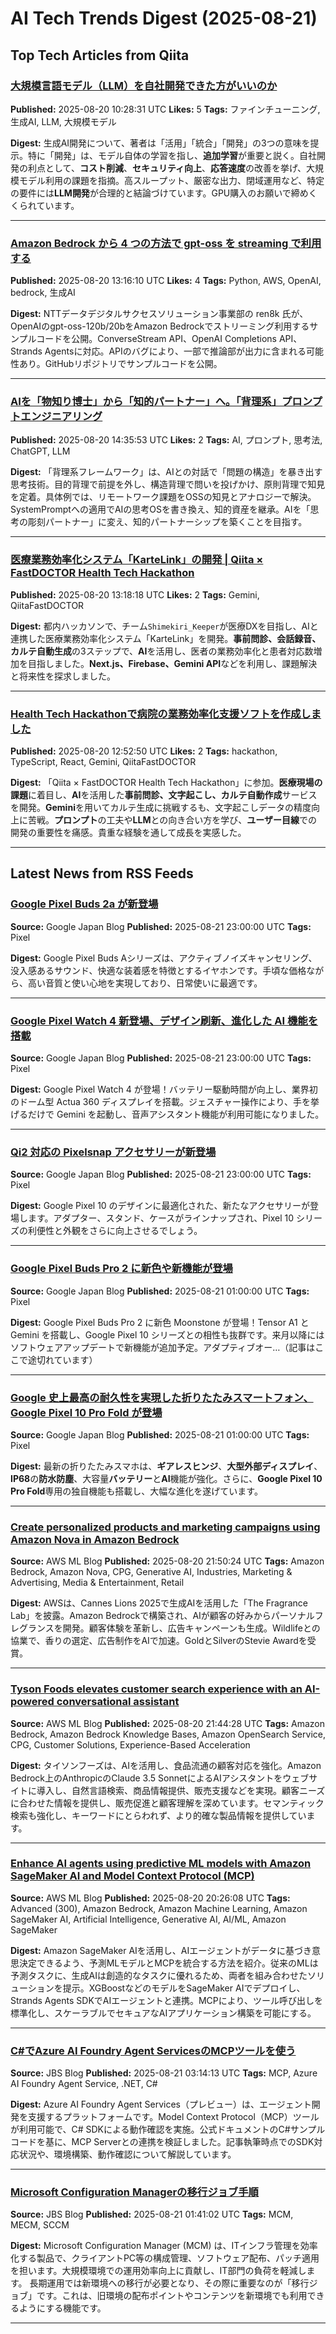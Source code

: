 # AI Tech Trends Digest (2025-08-21)


## Top Tech Articles from Qiita


### [大規模言語モデル（LLM）を自社開発できた方がいいのか](https://qiita.com/eiji-noguchi/items/dfedf2cf47eaa12a2e4a)
**Published:** 2025-08-20 10:28:31 UTC
**Likes:** 5
**Tags:** ファインチューニング, 生成AI, LLM, 大規模モデル

**Digest:**
生成AI開発について、著者は「活用」「統合」「開発」の3つの意味を提示。特に「開発」は、モデル自体の学習を指し、**追加学習**が重要と説く。自社開発の利点として、**コスト削減**、**セキュリティ向上**、**応答速度**の改善を挙げ、大規模モデル利用の課題を指摘。高スループット、厳密な出力、閉域運用など、特定の要件には**LLM開発**が合理的と結論づけています。GPU購入のお願いで締めくくられています。

---

### [Amazon Bedrock から 4 つの方法で gpt-oss を streaming で利用する](https://qiita.com/ren8k/items/5e1388d5af0f6541d9c4)
**Published:** 2025-08-20 13:16:10 UTC
**Likes:** 4
**Tags:** Python, AWS, OpenAI, bedrock, 生成AI

**Digest:**
NTTデータデジタルサクセスソリューション事業部の ren8k 氏が、OpenAIのgpt-oss-120b/20bをAmazon Bedrockでストリーミング利用するサンプルコードを公開。ConverseStream API、OpenAI Completions API、Strands Agentsに対応。APIのバグにより、一部で推論部が出力に含まれる可能性あり。GitHubリポジトリでサンプルコードを公開。

---

### [AIを「物知り博士」から「知的パートナー」へ。「背理系」プロンプトエンジニアリング](https://qiita.com/makotosaekit/items/ca9f707f8718d7c2471d)
**Published:** 2025-08-20 14:35:53 UTC
**Likes:** 2
**Tags:** AI, プロンプト, 思考法, ChatGPT, LLM

**Digest:**
「背理系フレームワーク」は、AIとの対話で「問題の構造」を暴き出す思考技術。目的背理で前提を外し、構造背理で問いを投げかけ、原則背理で知見を定着。具体例では、リモートワーク課題をOSSの知見とアナロジーで解決。SystemPromptへの適用でAIの思考OSを書き換え、知的資産を継承。AIを「思考の彫刻パートナー」に変え、知的パートナーシップを築くことを目指す。

---

### [医療業務効率化システム「KarteLink」の開発 | Qiita × FastDOCTOR Health Tech Hackathon](https://qiita.com/PocoPota/items/67c381f8f7c21babb44e)
**Published:** 2025-08-20 13:18:18 UTC
**Likes:** 2
**Tags:** Gemini, QiitaFastDOCTOR

**Digest:**
都内ハッカソンで、チーム`Shimekiri_Keeper`が医療DXを目指し、AIと連携した医療業務効率化システム「KarteLink」を開発。**事前問診、会話録音、カルテ自動生成**の3ステップで、**AI**を活用し、医者の業務効率化と患者対応数増加を目指しました。**Next.js、Firebase、Gemini API**などを利用し、課題解決と将来性を探求しました。

---

### [Health Tech Hackathonで病院の業務効率化支援ソフトを作成しました](https://qiita.com/zobio/items/4c64c3852e2e7b20c4f4)
**Published:** 2025-08-20 12:52:50 UTC
**Likes:** 2
**Tags:** hackathon, TypeScript, React, Gemini, QiitaFastDOCTOR

**Digest:**
「Qiita × FastDOCTOR Health Tech Hackathon」に参加。**医療現場の課題**に着目し、**AI**を活用した**事前問診、文字起こし、カルテ自動作成**サービスを開発。**Gemini**を用いてカルテ生成に挑戦するも、文字起こしデータの精度向上に苦戦。**プロンプト**の工夫や**LLM**との向き合い方を学び、**ユーザー目線**での開発の重要性を痛感。貴重な経験を通して成長を実感した。

---

## Latest News from RSS Feeds


### [Google Pixel Buds 2a が新登場](https://blog.google/intl/ja-jp/products/devices-services/google-pixel-buds-2a/)
**Source:** Google Japan Blog
**Published:** 2025-08-21 23:00:00 UTC
**Tags:** Pixel

**Digest:**
Google Pixel Buds Aシリーズは、アクティブノイズキャンセリング、没入感あるサウンド、快適な装着感を特徴とするイヤホンです。手頃な価格ながら、高い音質と使い心地を実現しており、日常使いに最適です。

---

### [Google Pixel Watch 4 新登場、デザイン刷新、進化した AI 機能を搭載](https://blog.google/intl/ja-jp/products/devices-services/pixel-watch-4/)
**Source:** Google Japan Blog
**Published:** 2025-08-21 23:00:00 UTC
**Tags:** Pixel

**Digest:**
Google Pixel Watch 4 が登場！バッテリー駆動時間が向上し、業界初のドーム型 Actua 360 ディスプレイを搭載。ジェスチャー操作により、手を挙げるだけで Gemini を起動し、音声アシスタント機能が利用可能になりました。

---

### [Qi2 対応の Pixelsnap アクセサリーが新登場](https://blog.google/intl/ja-jp/products/devices-services/pixelsnap-accessories-charger-ring-stand/)
**Source:** Google Japan Blog
**Published:** 2025-08-21 23:00:00 UTC
**Tags:** Pixel

**Digest:**
Google Pixel 10 のデザインに最適化された、新たなアクセサリーが登場します。アダプター、スタンド、ケースがラインナップされ、Pixel 10 シリーズの利便性と外観をさらに向上させるでしょう。

---

### [Google Pixel Buds Pro 2 に新色や新機能が登場](https://blog.google/intl/ja-jp/feed/new-for-pixel-buds-pro-2/)
**Source:** Google Japan Blog
**Published:** 2025-08-21 01:00:00 UTC
**Tags:** Pixel

**Digest:**
Google Pixel Buds Pro 2 に新色 Moonstone が登場！Tensor A1 と Gemini を搭載し、Google Pixel 10 シリーズとの相性も抜群です。来月以降にはソフトウェアアップデートで新機能が追加予定。アダプティブオー…（記事はここで途切れています）

---

### [Google 史上最高の耐久性を実現した折りたたみスマートフォン、Google Pixel 10 Pro Fold が登場](https://blog.google/intl/ja-jp/products/devices-services/google-pixel-10-pro-fold/)
**Source:** Google Japan Blog
**Published:** 2025-08-21 01:00:00 UTC
**Tags:** Pixel

**Digest:**
最新の折りたたみスマホは、**ギアレスヒンジ**、**大型外部ディスプレイ**、**IP68**の**防水防塵**、大容量**バッテリー**と**AI**機能が強化。さらに、**Google Pixel 10 Pro Fold**専用の独自機能も搭載し、大幅な進化を遂げています。

---

### [Create personalized products and marketing campaigns using Amazon Nova in Amazon Bedrock](https://aws.amazon.com/blogs/machine-learning/create-personalized-products-and-marketing-campaigns-using-amazon-nova-in-amazon-bedrock/)
**Source:** AWS ML Blog
**Published:** 2025-08-20 21:50:24 UTC
**Tags:** Amazon Bedrock, Amazon Nova, CPG, Generative AI, Industries, Marketing & Advertising, Media & Entertainment, Retail

**Digest:**
AWSは、Cannes Lions 2025で生成AIを活用した「The Fragrance Lab」を披露。Amazon Bedrockで構築され、AIが顧客の好みからパーソナルフレグランスを開発。顧客体験を革新し、広告キャンペーンも生成。Wildlifeとの協業で、香りの選定、広告制作をAIで加速。GoldとSilverのStevie Awardを受賞。

---

### [Tyson Foods elevates customer search experience with an AI-powered conversational assistant](https://aws.amazon.com/blogs/machine-learning/tyson-foods-elevates-customer-search-experience-with-an-ai-powered-conversational-assistant/)
**Source:** AWS ML Blog
**Published:** 2025-08-20 21:44:28 UTC
**Tags:** Amazon Bedrock, Amazon Bedrock Knowledge Bases, Amazon OpenSearch Service, CPG, Customer Solutions, Experience-Based Acceleration

**Digest:**
タイソンフーズは、AIを活用し、食品流通の顧客対応を強化。Amazon Bedrock上のAnthropicのClaude 3.5 SonnetによるAIアシスタントをウェブサイトに導入し、自然言語検索、商品情報提供、販売支援などを実現。顧客ニーズに合わせた情報を提供し、販売促進と顧客理解を深めています。セマンティック検索も強化し、キーワードにとらわれず、より的確な製品情報を提供しています。

---

### [Enhance AI agents using predictive ML models with Amazon SageMaker AI and Model Context Protocol (MCP)](https://aws.amazon.com/blogs/machine-learning/enhance-ai-agents-using-predictive-ml-models-with-amazon-sagemaker-ai-and-model-context-protocol-mcp/)
**Source:** AWS ML Blog
**Published:** 2025-08-20 20:26:08 UTC
**Tags:** Advanced (300), Amazon Bedrock, Amazon Machine Learning, Amazon SageMaker AI, Artificial Intelligence, Generative AI, AI/ML, Amazon SageMaker

**Digest:**
Amazon SageMaker AIを活用し、AIエージェントがデータに基づき意思決定できるよう、予測MLモデルとMCPを統合する方法を紹介。従来のMLは予測タスクに、生成AIは創造的なタスクに優れるため、両者を組み合わせたソリューションを提示。XGBoostなどのモデルをSageMaker AIでデプロイし、Strands Agents SDKでAIエージェントと連携。MCPにより、ツール呼び出しを標準化し、スケーラブルでセキュアなAIアプリケーション構築を可能にする。

---

### [C#でAzure AI Foundry Agent ServicesのMCPツールを使う](https://blog.jbs.co.jp/entry/2025/08/21/121413)
**Source:** JBS Blog
**Published:** 2025-08-21 03:14:13 UTC
**Tags:** MCP, Azure AI Foundry Agent Service, .NET, C#

**Digest:**
Azure AI Foundry Agent Services（プレビュー）は、エージェント開発を支援するプラットフォームです。Model Context Protocol（MCP）ツールが利用可能で、C# SDKによる動作確認を実施。公式ドキュメントのC#サンプルコードを基に、MCP Serverとの連携を検証しました。記事執筆時点でのSDK対応状況や、環境構築、動作確認について解説しています。

---

### [Microsoft Configuration Managerの移行ジョブ手順](https://blog.jbs.co.jp/entry/2025/08/21/104102)
**Source:** JBS Blog
**Published:** 2025-08-21 01:41:02 UTC
**Tags:** MCM, MECM, SCCM

**Digest:**
Microsoft Configuration Manager (MCM) は、ITインフラ管理を効率化する製品で、クライアントPC等の構成管理、ソフトウェア配布、パッチ適用を担います。大規模環境での運用効率向上に貢献し、IT部門の負荷を軽減します。 長期運用では新環境への移行が必要となり、その際に重要なのが「移行ジョブ」です。これは、旧環境の配布ポイントやコンテンツを新環境でも利用できるようにする機能です。

---